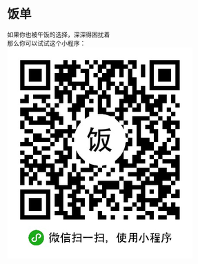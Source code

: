 # 饭单
如果你也被午饭的选择，深深得困扰着  
那么你可以试试这个小程序：  
![小程序二维码](https://raw.githubusercontent.com/daGaiGuanYu/sth2eat/master/other/qr_code.jpg)